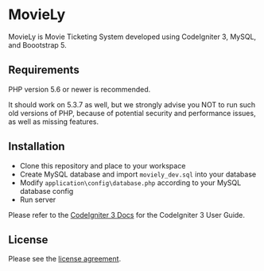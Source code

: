 # MovieLy

MovieLy is Movie Ticketing System developed using CodeIgniter 3, MySQL, and Boootstrap 5.

## Requirements

PHP version 5.6 or newer is recommended.

It should work on 5.3.7 as well, but we strongly advise you NOT to run
such old versions of PHP, because of potential security and performance
issues, as well as missing features.

## Installation

- Clone this repository and place to your workspace
- Create MySQL database and import `moviely_dev.sql` into your database
- Modify `application\config\database.php` according to your MySQL database config
- Run server

Please refer to the [CodeIgniter 3 Docs](https://www.codeigniter.com/userguide3/general/welcome.html) for the CodeIgniter 3 User Guide.

## License

Please see the [license agreement](https://github.com/bcit-ci/CodeIgniter/blob/develop/user_guide_src/source/license.rst).
